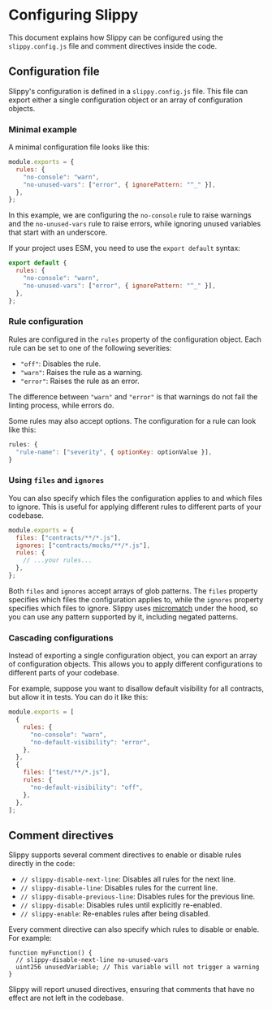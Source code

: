 # Configuring Slippy

This document explains how Slippy can be configured using the `slippy.config.js` file and comment directives inside the code.

## Configuration file

Slippy's configuration is defined in a `slippy.config.js` file. This file can export either a single configuration object or an array of configuration objects.

### Minimal example

A minimal configuration file looks like this:

```js
module.exports = {
  rules: {
    "no-console": "warn",
    "no-unused-vars": ["error", { ignorePattern: "^_" }],
  },
};
```

In this example, we are configuring the `no-console` rule to raise warnings and the `no-unused-vars` rule to raise errors, while ignoring unused variables that start with an underscore.

If your project uses ESM, you need to use the `export default` syntax:

```js
export default {
  rules: {
    "no-console": "warn",
    "no-unused-vars": ["error", { ignorePattern: "^_" }],
  },
};
```

### Rule configuration

Rules are configured in the `rules` property of the configuration object. Each rule can be set to one of the following severities:

- `"off"`: Disables the rule.
- `"warn"`: Raises the rule as a warning.
- `"error"`: Raises the rule as an error.

The difference between `"warn"` and `"error"` is that warnings do not fail the linting process, while errors do.

Some rules may also accept options. The configuration for a rule can look like this:

```js
rules: {
  "rule-name": ["severity", { optionKey: optionValue }],
}
```

### Using `files` and `ignores`

You can also specify which files the configuration applies to and which files to ignore. This is useful for applying different rules to different parts of your codebase.

```js
module.exports = {
  files: ["contracts/**/*.js"],
  ignores: ["contracts/mocks/**/*.js"],
  rules: {
    // ...your rules...
  },
};
```

Both `files` and `ignores` accept arrays of glob patterns. The `files` property specifies which files the configuration applies to, while the `ignores` property specifies which files to ignore. Slippy uses [micromatch](https://github.com/micromatch/micromatch) under the hood, so you can use any pattern supported by it, including negated patterns.

### Cascading configurations

Instead of exporting a single configuration object, you can export an array of configuration objects. This allows you to apply different configurations to different parts of your codebase.

For example, suppose you want to disallow default visibility for all contracts, but allow it in tests. You can do it like this:

```js
module.exports = [
  {
    rules: {
      "no-console": "warn",
      "no-default-visibility": "error",
    },
  },
  {
    files: ["test/**/*.js"],
    rules: {
      "no-default-visibility": "off",
    },
  },
];
```

## Comment directives

Slippy supports several comment directives to enable or disable rules directly in the code:

- `// slippy-disable-next-line`: Disables all rules for the next line.
- `// slippy-disable-line`: Disables rules for the current line.
- `// slippy-disable-previous-line`: Disables rules for the previous line.
- `// slippy-disable`: Disables rules until explicitly re-enabled.
- `// slippy-enable`: Re-enables rules after being disabled.

Every comment directive can also specify which rules to disable or enable. For example:

```solidity
function myFunction() {
  // slippy-disable-next-line no-unused-vars
  uint256 unusedVariable; // This variable will not trigger a warning
}
```

Slippy will report unused directives, ensuring that comments that have no effect are not left in the codebase.
